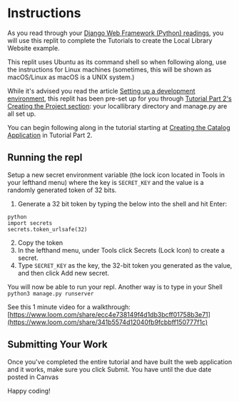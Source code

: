 # Instructions  

As you read through your [Django Web Framework (Python) readings](https://developer.mozilla.org/en-US/docs/Learn/Server-side/Django), you will use this replit to complete the Tutorials to create the Local Library Website example.

This replit uses Ubuntu as its command shell so when following along, use the instructions for Linux machines (sometimes, this will be shown as macOS/Linux as macOS is a UNIX system.)

While it's advised you read the article [Setting up a development environment](https://developer.mozilla.org/en-US/docs/Learn/Server-side/Django/development_environment), this replit has been pre-set up for you through [Tutorial Part 2's Creating the Project section](https://developer.mozilla.org/en-US/docs/Learn/Server-side/Django/skeleton_website#creating_the_project): your locallibrary directory and manage.py are all set up.

You can begin following along in the tutorial starting at [Creating the Catalog Application](https://developer.mozilla.org/en-US/docs/Learn/Server-side/Django/skeleton_website#creating_the_catalog_application) in Tutorial Part 2.


## Running the repl
Setup a new secret environment variable (the lock icon located in Tools in your lefthand menu) where the key is `SECRET_KEY` and the value is a randomly generated token of 32 bits. 

1. Generate a 32 bit token by typing the below into the shell and hit Enter:
```
python
import secrets
secrets.token_urlsafe(32)
```
2. Copy the token
3. In the lefthand menu, under Tools click Secrets (Lock Icon) to create a secret.
4. Type `SECRET_KEY` as the key, the 32-bit token you generated as the value, and then click Add new secret.

You will now be able to run your repl. Another way is to type in your Shell ` python3 manage.py runserver`

See this 1 minute video for a walkthrough: [https://www.loom.com/share/ecc4e738149f4d1db3bcff01758b3e71](https://www.loom.com/share/341b5574d12040fb9fcbbff150777f1c)

## Submitting Your Work

Once you've completed the entire tutorial and have built the web application and it works, make sure you click Submit. You have until the due date posted in Canvas

Happy coding!